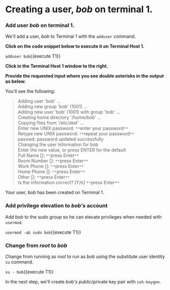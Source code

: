 # Creating a user, _bob_ on terminal 1.

### Add user _bob_ on terminal 1.

We'll add a user, _bob_ to Terminal 1 with the `adduser` command.

**Click on the code snippet below to execute it on Terminal Host 1.**

`adduser bob`{{execute T1}}

**Click in the Terminal Host 1 window to the right.**

**Provide the requested input where you see double asterisks in the output as below.**

You'll see the following:

>Adding user 'bob' ...  
Adding new group 'bob' (1001) ...  
Adding new user 'bob' (1001) with group 'bob' ...  
Creating home directory '/home/bob' ...  
Copying files from '/etc/skel' ...  
Enter new UNIX password: `**`enter your password`**`  
Retype new UNIX password: `**`repeat your password`**`  
passwd: password updated successfully  
Changing the user information for bob  
Enter the new value, or press ENTER for the default  
        Full Name []: `**`press Enter`**`  
        Room Number []: `**`press Enter`**`  
        Work Phone []: `**`press Enter`**`  
        Home Phone []: `**`press Enter`**`  
        Other []: `**`press Enter`**`  
Is the information correct? [Y/n] `**`press Enter`**`  

Your user, _bob_ has been created on Terminal 1.

### Add privilege elevation to _bob's_ account

Add _bob_ to the sudo group so he can elevate privileges when needed with `usermod`.

`usermod -aG sudo bob`{{execute T1}}

### Change from _root_ to _bob_

Change from running as _root_ to run as _bob_ using the substitute user identity `su` command.

`su - bob`{{execute T1}}

In the next step, we'll create _bob's_ public/private key pair with `ssh-keygen`.
